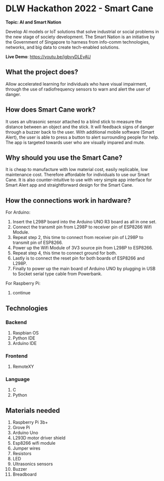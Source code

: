 # DLW Hackathon 2022 - Smart Cane

**Topic: AI and Smart Nation**

Develop AI models or IoT solutions that solve industrial or social problems in the new stage of
society development. The Smart Nation is an initiative by the Government of Singapore to harness
from info-comm technologies, networks, and big data to create tech-enabled solutions.

**Live Demo**: https://youtu.be/jgbvyDLEyAU

## What the project does?
Allow accelerated learning for individuals who have visual impairment, through the use of radiofrequency sensors to warn and alert the user of danger.

## How does Smart Cane work?
It uses an ultrasonic sensor attached to a blind stick to measure the distance between an object and the stick. It will feedback signs of danger through a buzzer back to the user. With additional mobile software (Smart Alert), the user is able to press a button to alert surrounding people for help. The app is targeted towards user who are visually impared and mute. 

## Why should you use the Smart Cane?
It is cheap to manufacture with low material cost, easily replicable, low maintenance cost. Therefore affordable for individuals to use our Smart Cane. It is also counter-intuitive to use with very simple app interface for Smart Alert app and straightforward design for the Smart Cane. 

## How the connections work in hardware?
For Arduino:

1. Insert the L298P board into the Arduino UNO R3 board as all in one set.
2. Connect the transmit pin from L298P to receiver pin of ESP8266 Wifi Module.
3. Repeat step 2, this time to connect from receiver pin of L298P to transmit pin of ESP8266.
4. Power up the Wifi Module of 3V3 source pin from L298P to ESP8266.
5. Repeat step 4, this time to connect ground for both.
6. Lastly is to connect the reset pin for both boards of ESP8266 and L298P.
7. Finally to power up the main board of Arduino UNO by plugging in USB to Socket serial type cable from Powerbank.

For Raspberry Pi:
1. continue

## Technologies
### Backend
1. Raspbian OS
2. Python IDE
3. Arduino IDE
### Frontend
1. RemoteXY
### Language
1. C 
2. Python

## Materials needed
1. Raspberry Pi 3b+ 
2. Grove Pi
3. Arduino Uno 
4. L293D motor driver shield
5. Esp8266 wifi module
6. Jumper wires
7. Resistors
8. LED
9. Ultrasonics sensors
10. Buzzer
11. Breadboard
